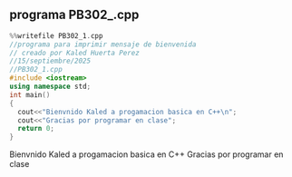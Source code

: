 ## programa PB302_.cpp
``` cpp
%%writefile PB302_1.cpp
//programa para imprimir mensaje de bienvenida
// creado por Kaled Huerta Perez
//15/septiembre/2025
//PB302_1.cpp
#include <iostream>
using namespace std;
int main()
{
  cout<<"Bienvnido Kaled a progamacion basica en C++\n";
  cout<<"Gracias por programar en clase";
  return 0;
}
```
Bienvnido Kaled a progamacion basica en C++
Gracias por programar en clase
